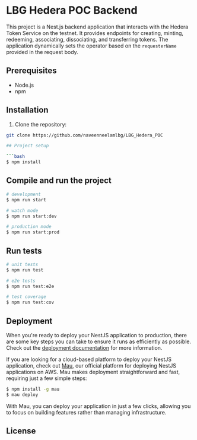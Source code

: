 # LBG Hedera POC Backend

This project is a Nest.js backend application that interacts with the Hedera Token Service on the testnet. It provides endpoints for creating, minting, redeeming, associating, dissociating, and transferring tokens. The application dynamically sets the operator based on the `requesterName` provided in the request body.

## Prerequisites

- Node.js
- npm

## Installation

1. Clone the repository:

```bash
git clone https://github.com/naveenneelamlbg/LBG_Hedera_POC

## Project setup

```bash
$ npm install
```

## Compile and run the project

```bash
# development
$ npm run start

# watch mode
$ npm run start:dev

# production mode
$ npm run start:prod
```

## Run tests

```bash
# unit tests
$ npm run test

# e2e tests
$ npm run test:e2e

# test coverage
$ npm run test:cov
```

## Deployment

When you're ready to deploy your NestJS application to production, there are some key steps you can take to ensure it runs as efficiently as possible. Check out the [deployment documentation](https://docs.nestjs.com/deployment) for more information.

If you are looking for a cloud-based platform to deploy your NestJS application, check out [Mau](https://mau.nestjs.com), our official platform for deploying NestJS applications on AWS. Mau makes deployment straightforward and fast, requiring just a few simple steps:

```bash
$ npm install -g mau
$ mau deploy
```

With Mau, you can deploy your application in just a few clicks, allowing you to focus on building features rather than managing infrastructure.

## License


